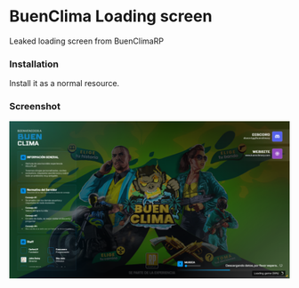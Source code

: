 # BuenClima Loading screen

Leaked loading screen from BuenClimaRP

### Installation

Install it as a normal resource.

### Screenshot

![Preview of the resource](preview.png)